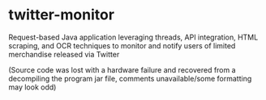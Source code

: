 # twitter-monitor
Request-based Java application leveraging threads, API integration, HTML scraping, and OCR techniques to monitor and notify users of limited merchandise released via Twitter

(Source code was lost with a hardware failure and recovered from a decompiling the program jar file, comments unavailable/some formatting may look odd)
